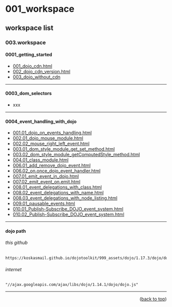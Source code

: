 <a name="topage"></a>

# 001_workspace

## workspace list

### 003.workspace

#### 0001_getting_started

* [001_dojo_cdn.html](https://koskasmail.github.io/dojotoolkit/050.programming/003.workspace/0001_getting_started/001_dojo_cdn.html)
* [002_dojo_cdn_version.html](https://koskasmail.github.io/dojotoolkit/050.programming/003.workspace/0001_getting_started/002_dojo_cdn_version.html)
* [003_dojo_without_cdn](https://koskasmail.github.io/dojotoolkit/050.programming/003.workspace/0001_getting_started/003_dojo_without_cdn.html)

-----

#### 0003_dom_selectors

* xxx

-----

#### 0004_event_handling_with_dojo

* [001.01_dojo_on_events_handling.html](https://koskasmail.github.io/dojotoolkit/050.programming/003.workspace/0004_event_handling_with_dojo/001.01_dojo_on_events_handling.html)
* [002.01_dojo_mouse_module.html](https://koskasmail.github.io/dojotoolkit/050.programming/003.workspace/0004_event_handling_with_dojo/002.01_dojo_mouse_module.html)
* [002.02_mouse_right_left_event.html](https://koskasmail.github.io/dojotoolkit/050.programming/003.workspace/0004_event_handling_with_dojo/002.02_mouse_right_left_event.html)
* [003.01_dom_style_module_get_set_method.html](https://koskasmail.github.io/dojotoolkit/050.programming/003.workspace/0004_event_handling_with_dojo/003.01_dom_style_module_get_set_method.html)
* [003.02_dom_style_module_getComputedStyle_method.html](https://koskasmail.github.io/dojotoolkit/050.programming/003.workspace/0004_event_handling_with_dojo/003.02_dom_style_module_getComputedStyle_method.html)
* [004.01_class_module.html](https://koskasmail.github.io/dojotoolkit/050.programming/003.workspace/0004_event_handling_with_dojo/004.01_class_module.html)
* [006.01_add_remove_dojo_event.html](https://koskasmail.github.io/dojotoolkit/050.programming/003.workspace/0004_event_handling_with_dojo/006.01_add_remove_dojo_event.html)
* [006.02_on.once_dojo_event_handler.html](https://koskasmail.github.io/dojotoolkit/050.programming/003.workspace/0004_event_handling_with_dojo/006.02_on.once_dojo_event_handler.html)
* [007.01_emit_event_in_dojo.html](https://koskasmail.github.io/dojotoolkit/050.programming/003.workspace/0004_event_handling_with_dojo/007.01_emit_event_in_dojo.html)
* [007.02_emit_event_on.emit.html](https://koskasmail.github.io/dojotoolkit/050.programming/003.workspace/0004_event_handling_with_dojo/007.02_emit_event_on.emit.html)
* [008.01_event_delegations_with_class.html](https://koskasmail.github.io/dojotoolkit/050.programming/003.workspace/0004_event_handling_with_dojo/008.01_event_delegations_with_class.html)
* [008.02_event_delegations_with_name.html](https://koskasmail.github.io/dojotoolkit/050.programming/003.workspace/0004_event_handling_with_dojo/008.02_event_delegations_with_name.html)
* [008.03_event_delegations_with_node_listing.html](https://koskasmail.github.io/dojotoolkit/050.programming/003.workspace/0004_event_handling_with_dojo/008.03_event_delegations_with_node_listing.html)
* [009.01_pausable_events.html](https://koskasmail.github.io/dojotoolkit/050.programming/003.workspace/0004_event_handling_with_dojo/009.01_pausable_events.html)
* [010.01_Publish-Subscribe_DOJO_event_system.html](https://koskasmail.github.io/dojotoolkit/050.programming/003.workspace/0004_event_handling_with_dojo/010.01_Publish-Subscribe_DOJO_event_system.html)
* [010.02_Publish-Subscribe_DOJO_event_system.html](https://koskasmail.github.io/dojotoolkit/050.programming/003.workspace/0004_event_handling_with_dojo/010.02_Publish-Subscribe_DOJO_event_system.html)

-----

#### dojo path

###### this github
```
https://koskasmail.github.io/dojotoolkit/999_assets/dojo/1.17.3/dojo/dojo.js
```

###### internet
```
"//ajax.googleapis.com/ajax/libs/dojo/1.14.1/dojo/dojo.js"
```

-----

<p align="right">(<a href="#topage">back to top</a>)</p>
<br/>
<br/>
